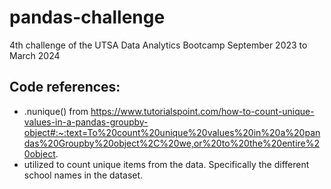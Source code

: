 # pandas-challenge

4th challenge of the UTSA Data Analytics Bootcamp September 2023 to March 2024

## Code references:

- .nunique() from https://www.tutorialspoint.com/how-to-count-unique-values-in-a-pandas-groupby-object#:~:text=To%20count%20unique%20values%20in%20a%20pandas%20Groupby%20object%2C%20we,or%20to%20the%20entire%20object.
 - utilized to count unique items from the data. Specifically the different school names in the dataset.

